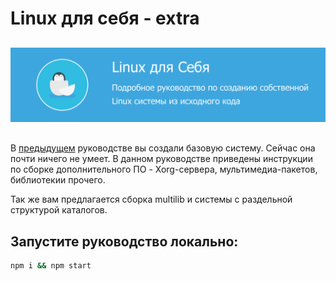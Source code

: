 # Linux для себя - extra

<div style="text-align:center; margin: 30px 0">
	<img src="https://raw.githubusercontent.com/Linux4Yourself/Linux4Yourself.Design/main/misc/cover.svg" />
</div>

В [предыдущем](https://github.com/Linux4Yourself/book) руководстве вы создали базовую систему. Сейчас она почти ничего не умеет. В данном руководстве приведены инструкции по сборке дополнительного ПО - Xorg-сервера, мультимедиа-пакетов, библиотекии прочего.

Так же вам предлагается сборка multilib и системы с раздельной структурой каталогов.

## Запустите руководство локально:

```bash
npm i && npm start
```
